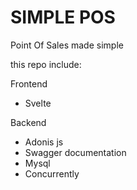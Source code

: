 # SIMPLE POS

Point Of Sales made simple

this repo include:

Frontend

-   Svelte

Backend

-   Adonis js
-   Swagger documentation
-   Mysql
-   Concurrently
